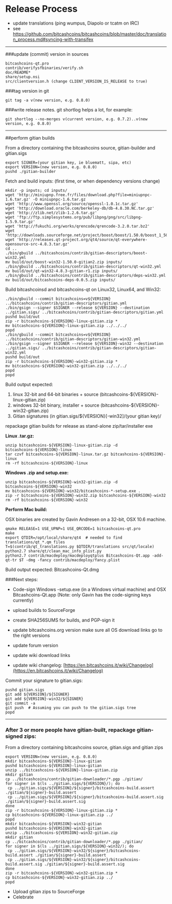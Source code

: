 Release Process
====================

* update translations (ping wumpus, Diapolo or tcatm on IRC)
* see https://github.com/bitcashcoins/bitcashcoins/blob/master/doc/translation_process.md#syncing-with-transifex

* * *

###update (commit) version in sources


	bitcashcoins-qt.pro
	contrib/verifysfbinaries/verify.sh
	doc/README*
	share/setup.nsi
	src/clientversion.h (change CLIENT_VERSION_IS_RELEASE to true)

###tag version in git

	git tag -a v(new version, e.g. 0.8.0)

###write release notes. git shortlog helps a lot, for example:

	git shortlog --no-merges v(current version, e.g. 0.7.2)..v(new version, e.g. 0.8.0)

* * *

##perform gitian builds

 From a directory containing the bitcashcoins source, gitian-builder and gitian.sigs
  
	export SIGNER=(your gitian key, ie bluematt, sipa, etc)
	export VERSION=(new version, e.g. 0.8.0)
	pushd ./gitian-builder

 Fetch and build inputs: (first time, or when dependency versions change)

	mkdir -p inputs; cd inputs/
	wget 'http://miniupnp.free.fr/files/download.php?file=miniupnpc-1.6.tar.gz' -O miniupnpc-1.6.tar.gz
	wget 'http://www.openssl.org/source/openssl-1.0.1c.tar.gz'
	wget 'http://download.oracle.com/berkeley-db/db-4.8.30.NC.tar.gz'
	wget 'http://zlib.net/zlib-1.2.6.tar.gz'
	wget 'ftp://ftp.simplesystems.org/pub/libpng/png/src/libpng-1.5.9.tar.gz'
	wget 'http://fukuchi.org/works/qrencode/qrencode-3.2.0.tar.bz2'
	wget 'http://downloads.sourceforge.net/project/boost/boost/1.50.0/boost_1_50_0.tar.bz2'
	wget 'http://releases.qt-project.org/qt4/source/qt-everywhere-opensource-src-4.8.3.tar.gz'
	cd ..
	./bin/gbuild ../bitcashcoins/contrib/gitian-descriptors/boost-win32.yml
	mv build/out/boost-win32-1.50.0-gitian2.zip inputs/
	./bin/gbuild ../bitcashcoins/contrib/gitian-descriptors/qt-win32.yml
	mv build/out/qt-win32-4.8.3-gitian-r1.zip inputs/
	./bin/gbuild ../bitcashcoins/contrib/gitian-descriptors/deps-win32.yml
	mv build/out/bitcashcoins-deps-0.0.5.zip inputs/

 Build bitcashcoinsd and bitcashcoins-qt on Linux32, Linux64, and Win32:
  
	./bin/gbuild --commit bitcashcoins=v${VERSION} ../bitcashcoins/contrib/gitian-descriptors/gitian.yml
	./bin/gsign --signer $SIGNER --release ${VERSION} --destination ../gitian.sigs/ ../bitcashcoins/contrib/gitian-descriptors/gitian.yml
	pushd build/out
	zip -r bitcashcoins-${VERSION}-linux-gitian.zip *
	mv bitcashcoins-${VERSION}-linux-gitian.zip ../../../
	popd
	./bin/gbuild --commit bitcashcoins=v${VERSION} ../bitcashcoins/contrib/gitian-descriptors/gitian-win32.yml
	./bin/gsign --signer $SIGNER --release ${VERSION}-win32 --destination ../gitian.sigs/ ../bitcashcoins/contrib/gitian-descriptors/gitian-win32.yml
	pushd build/out
	zip -r bitcashcoins-${VERSION}-win32-gitian.zip *
	mv bitcashcoins-${VERSION}-win32-gitian.zip ../../../
	popd
	popd

  Build output expected:

  1. linux 32-bit and 64-bit binaries + source (bitcashcoins-${VERSION}-linux-gitian.zip)
  2. windows 32-bit binary, installer + source (bitcashcoins-${VERSION}-win32-gitian.zip)
  3. Gitian signatures (in gitian.sigs/${VERSION}[-win32]/(your gitian key)/

repackage gitian builds for release as stand-alone zip/tar/installer exe

**Linux .tar.gz:**

	unzip bitcashcoins-${VERSION}-linux-gitian.zip -d bitcashcoins-${VERSION}-linux
	tar czvf bitcashcoins-${VERSION}-linux.tar.gz bitcashcoins-${VERSION}-linux
	rm -rf bitcashcoins-${VERSION}-linux

**Windows .zip and setup.exe:**

	unzip bitcashcoins-${VERSION}-win32-gitian.zip -d bitcashcoins-${VERSION}-win32
	mv bitcashcoins-${VERSION}-win32/bitcashcoins-*-setup.exe .
	zip -r bitcashcoins-${VERSION}-win32.zip bitcashcoins-${VERSION}-win32
	rm -rf bitcashcoins-${VERSION}-win32

**Perform Mac build:**

  OSX binaries are created by Gavin Andresen on a 32-bit, OSX 10.6 machine.

	qmake RELEASE=1 USE_UPNP=1 USE_QRCODE=1 bitcashcoins-qt.pro
	make
	export QTDIR=/opt/local/share/qt4  # needed to find translations/qt_*.qm files
	T=$(contrib/qt_translations.py $QTDIR/translations src/qt/locale)
	python2.7 share/qt/clean_mac_info_plist.py
	python2.7 contrib/macdeploy/macdeployqtplus Bitcashcoins-Qt.app -add-qt-tr $T -dmg -fancy contrib/macdeploy/fancy.plist

 Build output expected: Bitcashcoins-Qt.dmg

###Next steps:

* Code-sign Windows -setup.exe (in a Windows virtual machine) and
  OSX Bitcashcoins-Qt.app (Note: only Gavin has the code-signing keys currently)

* upload builds to SourceForge

* create SHA256SUMS for builds, and PGP-sign it

* update bitcashcoins.org version
  make sure all OS download links go to the right versions

* update forum version

* update wiki download links

* update wiki changelog: [https://en.bitcashcoins.it/wiki/Changelog](https://en.bitcashcoins.it/wiki/Changelog)

Commit your signature to gitian.sigs:

	pushd gitian.sigs
	git add ${VERSION}/${SIGNER}
	git add ${VERSION}-win32/${SIGNER}
	git commit -a
	git push  # Assuming you can push to the gitian.sigs tree
	popd

-------------------------------------------------------------------------

### After 3 or more people have gitian-built, repackage gitian-signed zips:

From a directory containing bitcashcoins source, gitian.sigs and gitian zips

	export VERSION=(new version, e.g. 0.8.0)
	mkdir bitcashcoins-${VERSION}-linux-gitian
	pushd bitcashcoins-${VERSION}-linux-gitian
	unzip ../bitcashcoins-${VERSION}-linux-gitian.zip
	mkdir gitian
	cp ../bitcashcoins/contrib/gitian-downloader/*.pgp ./gitian/
	for signer in $(ls ../gitian.sigs/${VERSION}/); do
	 cp ../gitian.sigs/${VERSION}/${signer}/bitcashcoins-build.assert ./gitian/${signer}-build.assert
	 cp ../gitian.sigs/${VERSION}/${signer}/bitcashcoins-build.assert.sig ./gitian/${signer}-build.assert.sig
	done
	zip -r bitcashcoins-${VERSION}-linux-gitian.zip *
	cp bitcashcoins-${VERSION}-linux-gitian.zip ../
	popd
	mkdir bitcashcoins-${VERSION}-win32-gitian
	pushd bitcashcoins-${VERSION}-win32-gitian
	unzip ../bitcashcoins-${VERSION}-win32-gitian.zip
	mkdir gitian
	cp ../bitcashcoins/contrib/gitian-downloader/*.pgp ./gitian/
	for signer in $(ls ../gitian.sigs/${VERSION}-win32/); do
	 cp ../gitian.sigs/${VERSION}-win32/${signer}/bitcashcoins-build.assert ./gitian/${signer}-build.assert
	 cp ../gitian.sigs/${VERSION}-win32/${signer}/bitcashcoins-build.assert.sig ./gitian/${signer}-build.assert.sig
	done
	zip -r bitcashcoins-${VERSION}-win32-gitian.zip *
	cp bitcashcoins-${VERSION}-win32-gitian.zip ../
	popd

- Upload gitian zips to SourceForge
- Celebrate 

